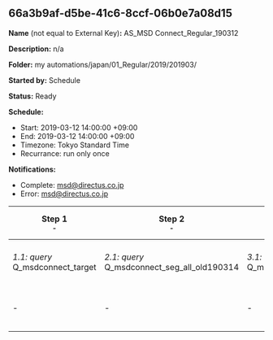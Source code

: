 ## 66a3b9af-d5be-41c6-8ccf-06b0e7a08d15

**Name** (not equal to External Key)**:** AS_MSD Connect_Regular_190312

**Description:** n/a

**Folder:** my automations/japan/01_Regular/2019/201903/

**Started by:** Schedule

**Status:** Ready

**Schedule:**

* Start: 2019-03-12 14:00:00 +09:00
* End: 2019-03-12 14:00:00 +09:00
* Timezone: Tokyo Standard Time
* Recurrance: run only once

**Notifications:**

* Complete: msd@directus.co.jp
* Error: msd@directus.co.jp

| Step 1<br>_<small>-</small>_ | Step 2<br>_<small>-</small>_ | Step 3<br>_<small>-</small>_ | Step 4<br>_<small>-</small>_ | Step 5<br>_<small>-</small>_ | Step 6<br>_<small>-</small>_ | Step 7<br>_<small>-</small>_ |
| --- | --- | --- | --- | --- | --- | --- |
| _1.1: query_<br>Q_msdconnect_target | _2.1: query_<br>Q_msdconnect_seg_all_old190314 | _3.1: query_<br>Q_msdconnect_seg_all_ex | _4.1: query_<br>Q_msdconnect_seg_pharma_old190314 | _5.1: query_<br>Q_msdconnect_seg_doctor_old190314 | _6.1: wait_<br>04:00 午後 | _7.1: emailSend_<br>MA_MSD Connect_Regular_医師用_190312 |
| - | - | - | - | - | - | _7.2: emailSend_<br>MA_MSD Connect_Regular_薬剤師用_190312 |
